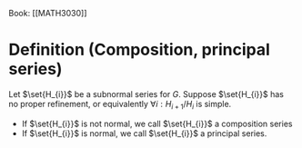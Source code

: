 Book: [[MATH3030]]
# Definition (Composition, principal series)
Let $\set{H_{i}}$ be a subnormal series for $G$.
Suppose $\set{H_{i}}$ has no proper refinement, or equivalently $\forall i:H_{i+1}/H_{i}$ is simple.
- If $\set{H_{i}}$ is not normal, we call $\set{H_{i}}$ a composition series
- If $\set{H_{i}}$ is normal, we call $\set{H_{i}}$ a principal series.
